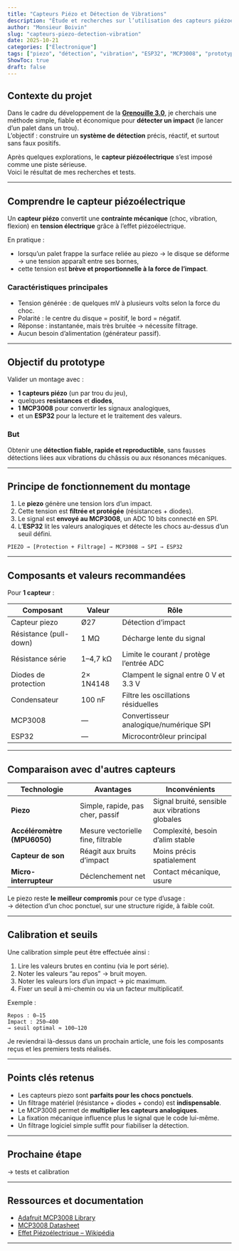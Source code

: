 ```yaml
---
title: "Capteurs Piézo et Détection de Vibrations"
description: "Étude et recherches sur l’utilisation des capteurs piézoélectriques pour la détection de choc et de vibration. Recherches, schéma de câblage, composants, filtrage et test sur ESP32 + MCP3008."
author: "Monsieur Boivin"
slug: "capteurs-piezo-detection-vibration"
date: 2025-10-21
categories: ["Électronique"]
tags: ["piezo", "détection", "vibration", "ESP32", "MCP3008", "prototypage"]
ShowToc: true
draft: false
---
```


## Contexte du projet

Dans le cadre du développement de la **[Grenouille 3.0](/../atelier/grenouille)**, je cherchais une méthode simple, fiable et économique pour **détecter un impact** (le lancer d’un palet dans un trou).  
L’objectif : construire un **système de détection** précis, réactif, et surtout sans faux positifs.

Après quelques explorations, le **capteur piézoélectrique** s’est imposé comme une piste sérieuse.  
Voici le résultat de mes recherches et tests.

---

## Comprendre le capteur piézoélectrique

Un **capteur piézo** convertit une **contrainte mécanique** (choc, vibration, flexion) en **tension électrique** grâce à l’effet piézoélectrique.  

En pratique :
- lorsqu’un palet frappe la surface reliée au piezo → le disque se déforme → une tension apparaît entre ses bornes,
- cette tension est **brève et proportionnelle à la force de l’impact**.

### Caractéristiques principales
- Tension générée : de quelques mV à plusieurs volts selon la force du choc.  
- Polarité : le centre du disque = positif, le bord = négatif.  
- Réponse : instantanée, mais très bruitée → nécessite filtrage.  
- Aucun besoin d’alimentation (générateur passif).  

---

## Objectif du prototype

Valider un montage avec :
- **1 capteurs piézo** (un par trou du jeu),
- quelques **resistances** et **diodes**,
- **1 MCP3008** pour convertir les signaux analogiques,
- et un **ESP32** pour la lecture et le traitement des valeurs.

### But
Obtenir une **détection fiable, rapide et reproductible**, sans fausses détections liées aux vibrations du châssis ou aux résonances mécaniques.

---

## Principe de fonctionnement du montage

1. Le **piezo** génère une tension lors d’un impact.  
2. Cette tension est **filtrée et protégée** (résistances + diodes).  
3. Le signal est **envoyé au MCP3008**, un ADC 10 bits connecté en SPI.  
4. L’**ESP32** lit les valeurs analogiques et détecte les chocs au-dessus d’un seuil défini.

```
PIEZO → [Protection + Filtrage] → MCP3008 → SPI → ESP32
```

---

## Composants et valeurs recommandées

Pour **1 capteur** :

| Composant | Valeur | Rôle |
|------------|---------|------|
| Capteur piezo | Ø27 | Détection d’impact |
| Résistance (pull-down) | 1 MΩ | Décharge lente du signal |
| Résistance série | 1–4,7 kΩ | Limite le courant / protège l’entrée ADC |
| Diodes de protection | 2× 1N4148 | Clampent le signal entre 0 V et 3.3 V |
| Condensateur | 100 nF | Filtre les oscillations résiduelles |
| MCP3008 | — | Convertisseur analogique/numérique SPI |
| ESP32 | — | Microcontrôleur principal |


---

## Comparaison avec d'autres capteurs

| Technologie | Avantages | Inconvénients |
|--------------|------------|----------------|
| **Piezo** | Simple, rapide, pas cher, passif | Signal bruité, sensible aux vibrations globales |
| **Accéléromètre (MPU6050)** | Mesure vectorielle fine, filtrable | Complexité, besoin d’alim stable |
| **Capteur de son** | Réagit aux bruits d’impact | Moins précis spatialement |
| **Micro-interrupteur** | Déclenchement net | Contact mécanique, usure |

Le piezo reste **le meilleur compromis** pour ce type d’usage :  
→ détection d’un choc ponctuel, sur une structure rigide, à faible coût.

---

## Calibration et seuils

Une calibration simple peut être effectuée ainsi :
1. Lire les valeurs brutes en continu (via le port série).  
2. Noter les valeurs “au repos” → bruit moyen.  
3. Noter les valeurs lors d’un impact → pic maximum.  
4. Fixer un seuil à mi-chemin ou via un facteur multiplicatif.

Exemple :
```text
Repos : 0–15  
Impact : 250–400  
→ seuil optimal ≈ 100–120
```

Je reviendrai là-dessus dans un prochain article, une fois les composants reçus et les premiers tests réalisés.


---

## Points clés retenus

- Les capteurs piezo sont **parfaits pour les chocs ponctuels**.  
- Un filtrage matériel (résistance + diodes + condo) est **indispensable**.  
- Le MCP3008 permet de **multiplier les capteurs analogiques**.  
- La fixation mécanique influence plus le signal que le code lui-même.  
- Un filtrage logiciel simple suffit pour fiabiliser la détection.

---

## Prochaine étape  
→ tests et calibration

---

## Ressources et documentation

- [Adafruit MCP3008 Library](https://github.com/adafruit/Adafruit_MCP3008)
- [MCP3008 Datasheet](https://cdn-shop.adafruit.com/datasheets/MCP3008.pdf)
- [Effet Piézoélectrique – Wikipédia](https://fr.wikipedia.org/wiki/Électrostriction)  

---
